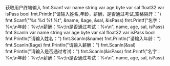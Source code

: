 获取用户终端输入
fmt.Scanf
    var name string
	var age byte
	var sal float32
	var isPass bool
	fmt.Println("请输入姓名,年龄，薪酬，是否通过考试,空格隔开：")
	fmt.Scanf("%s %d %f %t", &name, &age, &sal, &isPass)
	fmt.Printf("名字：%v;\n年龄：%v;\n薪酬：%v;\n是否通过考试：%v\n", name, age, sal, isPass)
fmt.Scanln
	var name string
	var age byte
	var sal float32
	var isPass bool
	fmt.Println("请输入姓名：")
	fmt.Scanln(&name)
	fmt.Println("请输入年龄：")
	fmt.Scanln(&age)
	fmt.Println("请输入薪酬：")
	fmt.Scanln(&sal)
	fmt.Println("请输入是否通过考试：")
	fmt.Scanln(&isPass)
	fmt.Printf("名字：%v;\n年龄：%v;\n薪酬：%v;\n是否通过考试：%v\n", name, age, sal, isPass)
